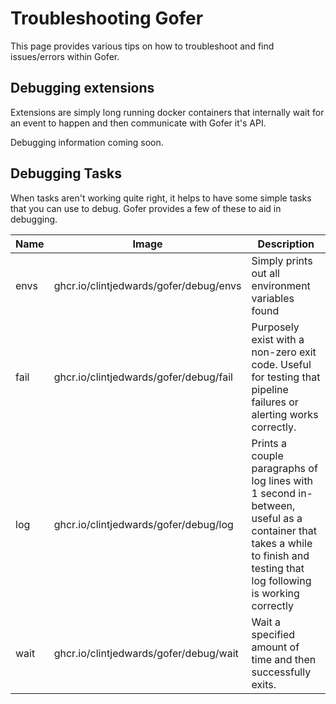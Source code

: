 # Troubleshooting Gofer

This page provides various tips on how to troubleshoot and find issues/errors within Gofer.

## Debugging extensions

Extensions are simply long running docker containers that internally wait for an event to happen and then communicate with Gofer it's API.

Debugging information coming soon.

<!-- TODO(clintjedwards): Provide a debug Gofer extension-->

## Debugging Tasks

When tasks aren't working quite right, it helps to have some simple tasks that you can use to debug. Gofer provides a few of these to aid in debugging.

| Name | Image                                  | Description                                                                                                                                                              |
| ---- | -------------------------------------- | ------------------------------------------------------------------------------------------------------------------------------------------------------------------------ |
| envs | ghcr.io/clintjedwards/gofer/debug/envs | Simply prints out all environment variables found                                                                                                                        |
| fail | ghcr.io/clintjedwards/gofer/debug/fail | Purposely exist with a non-zero exit code. Useful for testing that pipeline failures or alerting works correctly.                                                        |
| log  | ghcr.io/clintjedwards/gofer/debug/log  | Prints a couple paragraphs of log lines with 1 second in-between, useful as a container that takes a while to finish and testing that log following is working correctly |
| wait | ghcr.io/clintjedwards/gofer/debug/wait | Wait a specified amount of time and then successfully exits.                                                                                                             |
